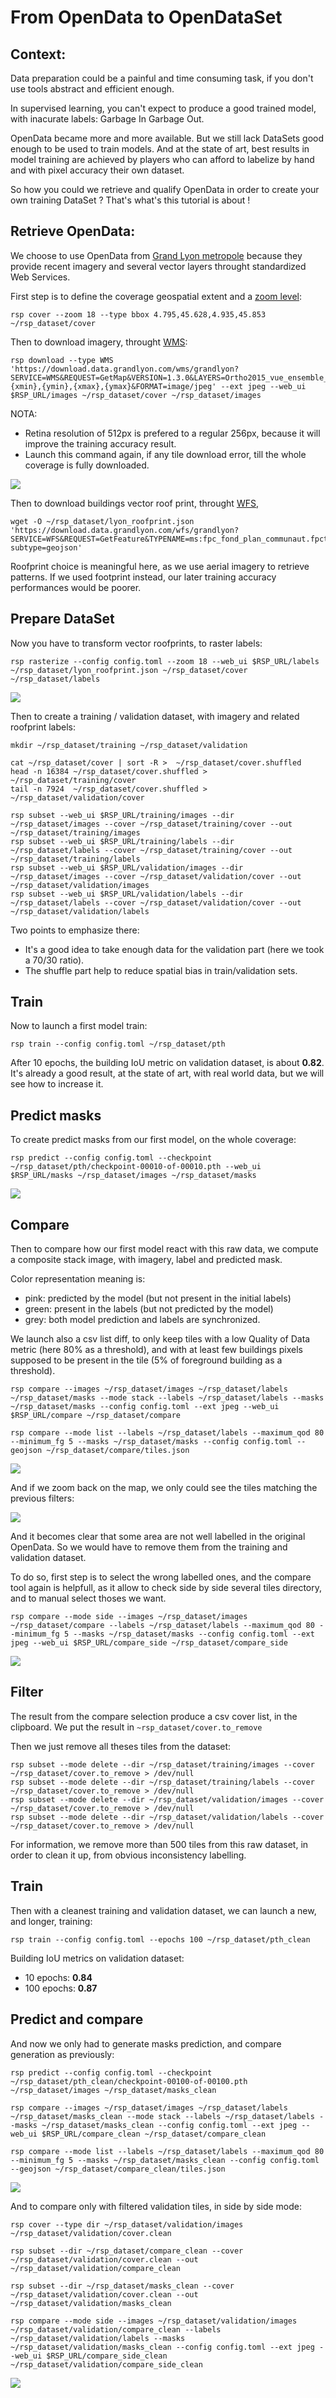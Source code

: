 # From OpenData to OpenDataSet


Context:
-------

Data preparation could be a painful and time consuming task, if you don't use tools abstract and efficient enough.

In supervised learning, you can't expect to produce a good trained model, with inacurate labels: Garbage In Garbage Out.

OpenData became more and more available. But we still lack DataSets good enough to be used to train models.
And at the state of art, best results in model training are achieved by players who can afford to labelize by hand and with pixel accuracy their own dataset.

So how you could we retrieve and qualify OpenData in order to create your own training DataSet ?
That's what's this tutorial is about !



Retrieve OpenData:
------------------

We choose to use OpenData from <a href="https://rdata-grandlyon.readthedocs.io/en/latest/">Grand Lyon metropole</a> because they provide recent imagery and several vector layers throught standardized Web Services.



First step is to define the coverage geospatial extent and a <a href="https://wiki.openstreetmap.org/wiki/Zoom_levels">zoom level</a>:

```
rsp cover --zoom 18 --type bbox 4.795,45.628,4.935,45.853  ~/rsp_dataset/cover
```


Then to download imagery, throught <a href="https://www.opengeospatial.org/standards/wms">WMS</a>:

```
rsp download --type WMS 'https://download.data.grandlyon.com/wms/grandlyon?SERVICE=WMS&REQUEST=GetMap&VERSION=1.3.0&LAYERS=Ortho2015_vue_ensemble_16cm_CC46&WIDTH=512&HEIGHT=512&CRS=EPSG:3857&BBOX={xmin},{ymin},{xmax},{ymax}&FORMAT=image/jpeg' --ext jpeg --web_ui $RSP_URL/images ~/rsp_dataset/cover ~/rsp_dataset/images
```

NOTA:
- Retina resolution of 512px is prefered to a regular 256px, because it will improve the training accuracy result. 
- Launch this command again, if any tile download error, till the whole coverage is fully downloaded.



<a href="http://www.datapink.tools/rsp/opendata_to_opendataset/images/"><img src="img/from_opendata_to_opendataset/images.png" /></a>


Then to download buildings vector roof print, throught <a href="https://www.opengeospatial.org/standards/wfs">WFS</a>, 

```
wget -O ~/rsp_dataset/lyon_roofprint.json 'https://download.data.grandlyon.com/wfs/grandlyon?SERVICE=WFS&REQUEST=GetFeature&TYPENAME=ms:fpc_fond_plan_communaut.fpctoit&VERSION=1.1.0&srsName=EPSG:4326&outputFormat=application/json; subtype=geojson'
```

Roofprint choice is meaningful here, as we use aerial imagery to retrieve patterns. If we used footprint instead, our later training accuracy performances would be poorer. 




Prepare DataSet
----------------

Now you have to transform vector roofprints, to raster labels:

```
rsp rasterize --config config.toml --zoom 18 --web_ui $RSP_URL/labels ~/rsp_dataset/lyon_roofprint.json ~/rsp_dataset/cover ~/rsp_dataset/labels
```

<a href="http://www.datapink.tools/rsp/opendata_to_opendataset/labels/"><img src="img/from_opendata_to_opendataset/labels.png" /></a>


Then to create a training / validation dataset, with imagery and related roofprint labels:

```
mkdir ~/rsp_dataset/training ~/rsp_dataset/validation

cat ~/rsp_dataset/cover | sort -R >  ~/rsp_dataset/cover.shuffled
head -n 16384 ~/rsp_dataset/cover.shuffled > ~/rsp_dataset/training/cover
tail -n 7924  ~/rsp_dataset/cover.shuffled > ~/rsp_dataset/validation/cover

rsp subset --web_ui $RSP_URL/training/images --dir ~/rsp_dataset/images --cover ~/rsp_dataset/training/cover --out ~/rsp_dataset/training/images
rsp subset --web_ui $RSP_URL/training/labels --dir ~/rsp_dataset/labels --cover ~/rsp_dataset/training/cover --out ~/rsp_dataset/training/labels
rsp subset --web_ui $RSP_URL/validation/images --dir ~/rsp_dataset/images --cover ~/rsp_dataset/validation/cover --out ~/rsp_dataset/validation/images
rsp subset --web_ui $RSP_URL/validation/labels --dir ~/rsp_dataset/labels --cover ~/rsp_dataset/validation/cover --out ~/rsp_dataset/validation/labels
```

Two points to emphasize there:
 - It's a good idea to take enough data for the validation part (here we took a 70/30 ratio).
 - The shuffle part help to reduce spatial bias in train/validation sets.


Train
-----

Now to launch a first model train:

```
rsp train --config config.toml ~/rsp_dataset/pth
```

After 10 epochs, the building IoU metric on validation dataset, is about **0.82**. 
It's already a good result, at the state of art, with real world data, but we will see how to increase it.



Predict masks
-------------

To create predict masks from our first model, on the whole coverage:

```
rsp predict --config config.toml --checkpoint ~/rsp_dataset/pth/checkpoint-00010-of-00010.pth --web_ui $RSP_URL/masks ~/rsp_dataset/images ~/rsp_dataset/masks
```

<a href="http://www.datapink.tools/rsp/opendata_to_opendataset/masks/"><img src="img/from_opendata_to_opendataset/masks.png" /></a>


Compare
-------

Then to compare how our first model react with this raw data, we compute a composite stack image, with imagery, label and predicted mask. 

Color representation meaning is:
 - pink: predicted by the model (but not present in the initial labels)
 - green: present in the labels (but not predicted by the model)
 - grey: both model prediction and labels are synchronized.


We launch also a csv list diff, to only keep tiles with a low Quality of Data metric (here 80% as a threshold), and with at least few buildings pixels supposed to be present in the tile (5% of foreground building as a threshold).


```
rsp compare --images ~/rsp_dataset/images ~/rsp_dataset/labels ~/rsp_dataset/masks --mode stack --labels ~/rsp_dataset/labels --masks ~/rsp_dataset/masks --config config.toml --ext jpeg --web_ui $RSP_URL/compare ~/rsp_dataset/compare

rsp compare --mode list --labels ~/rsp_dataset/labels --maximum_qod 80 --minimum_fg 5 --masks ~/rsp_dataset/masks --config config.toml --geojson ~/rsp_dataset/compare/tiles.json
```

<a href="http://www.datapink.tools/rsp/opendata_to_opendataset/compare/"><img src="img/from_opendata_to_opendataset/compare.png" /></a>


And if we zoom back on the map, we only could see the tiles matching the previous filters:


<img src="img/from_opendata_to_opendataset/compare_zoom_out.png" />


And it becomes clear that some area are not well labelled in the original OpenData.
So we would have to remove them from the training and validation dataset.

To do so, first step is to select the wrong labelled ones, and the compare tool again is helpfull,
as it allow to check side by side several tiles directory, and to manual select thoses we want.

```
rsp compare --mode side --images ~/rsp_dataset/images ~/rsp_dataset/compare --labels ~/rsp_dataset/labels --maximum_qod 80 --minimum_fg 5 --masks ~/rsp_dataset/masks --config config.toml --ext jpeg --web_ui $RSP_URL/compare_side ~/rsp_dataset/compare_side
```

<a href="http://www.datapink.tools/rsp/opendata_to_opendataset/compare_side/"><img src="img/from_opendata_to_opendataset/compare_side.png" /></a>




Filter
------

The result from the compare selection produce a csv cover list, in the clipboard.
We put the result in `~rsp_dataset/cover.to_remove`

Then we just remove all theses tiles from the dataset:
```
rsp subset --mode delete --dir ~/rsp_dataset/training/images --cover ~/rsp_dataset/cover.to_remove > /dev/null
rsp subset --mode delete --dir ~/rsp_dataset/training/labels --cover ~/rsp_dataset/cover.to_remove > /dev/null
rsp subset --mode delete --dir ~/rsp_dataset/validation/images --cover ~/rsp_dataset/cover.to_remove > /dev/null
rsp subset --mode delete --dir ~/rsp_dataset/validation/labels --cover ~/rsp_dataset/cover.to_remove > /dev/null
```

For information, we remove more than 500 tiles from this raw dataset, in order to clean it up, from obvious inconsistency labelling.


Train 
-----

Then with a cleanest training and validation dataset, we can launch a new, and longer, training:

```
rsp train --config config.toml --epochs 100 ~/rsp_dataset/pth_clean
```

Building IoU metrics on validation dataset:
 - 10  epochs: **0.84** 
 - 100 epochs: **0.87**
 
 

Predict and compare
-------------------

And now we only had to generate masks prediction, and compare generation as previously:

```
rsp predict --config config.toml --checkpoint ~/rsp_dataset/pth_clean/checkpoint-00100-of-00100.pth ~/rsp_dataset/images ~/rsp_dataset/masks_clean

rsp compare --images ~/rsp_dataset/images ~/rsp_dataset/labels ~/rsp_dataset/masks_clean --mode stack --labels ~/rsp_dataset/labels --masks ~/rsp_dataset/masks_clean --config config.toml --ext jpeg --web_ui $RSP_URL/compare_clean ~/rsp_dataset/compare_clean

rsp compare --mode list --labels ~/rsp_dataset/labels --maximum_qod 80 --minimum_fg 5 --masks ~/rsp_dataset/masks_clean --config config.toml --geojson ~/rsp_dataset/compare_clean/tiles.json
```

<a href="http://www.datapink.tools/rsp/opendata_to_opendataset/compare_clean/"><img src="img/from_opendata_to_opendataset/compare_clean.png" /></a>


And to compare only with filtered validation tiles, in side by side mode: 

```
rsp cover --type dir ~/rsp_dataset/validation/images  ~/rsp_dataset/validation/cover.clean

rsp subset --dir ~/rsp_dataset/compare_clean --cover ~/rsp_dataset/validation/cover.clean --out ~/rsp_dataset/validation/compare_clean

rsp subset --dir ~/rsp_dataset/masks_clean --cover ~/rsp_dataset/validation/cover.clean --out ~/rsp_dataset/validation/masks_clean

rsp compare --mode side --images ~/rsp_dataset/validation/images ~/rsp_dataset/validation/compare_clean --labels ~/rsp_dataset/validation/labels --masks ~/rsp_dataset/validation/masks_clean --config config.toml --ext jpeg --web_ui $RSP_URL/compare_side_clean ~/rsp_dataset/validation/compare_side_clean
```

<a href="http://www.datapink.tools/rsp/opendata_to_opendataset/compare_side_clean/"><img src="img/from_opendata_to_opendataset/compare_side_clean.png" /></a>
